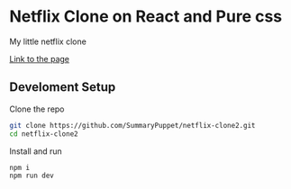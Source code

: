 # Netflix Clone on React and Pure css

My little netflix clone

[Link to the page](https://summarypuppet.github.io/netflix-clone2/profiles)

## Develoment Setup

Clone the repo

```bash
git clone https://github.com/SummaryPuppet/netflix-clone2.git
cd netflix-clone2
```

Install and run

```bash
npm i
npm run dev
```
